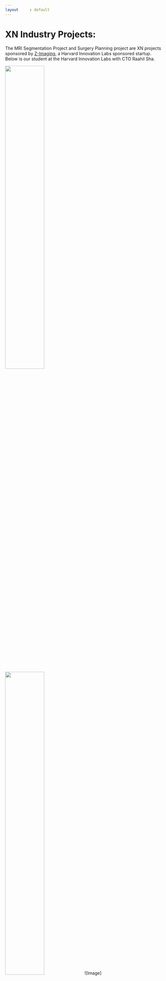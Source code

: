 ```yaml
---
layout     : default
---
```


# XN Industry Projects:

The MRI Segmentation Project and Surgery Planning project are XN projects sponsored by [Z-Imaging](http://zimaging.io/), a Harvard Innovation Labs sponsored startup. Below is our student at the Harvard Innovation Labs with CTO Raahil Sha.

<img src="https://raw.githubusercontent.com/tipthederiver/Math-7243-2020/master/Projects/Z-Imaging%20Meeting.jpg" width=50%>
<img src="https://raw.githubusercontent.com/tipthederiver/Math-7243-2020/master/Projects/Z-Imaging%20Meeting2.jpg" width=50%>
![Image](https://raw.githubusercontent.com/tipthederiver/Math-7243-2020/master/Projects/Z-Imaging%20Meeting.jpg)
![Image](https://raw.githubusercontent.com/tipthederiver/Math-7243-2020/master/Projects/Z-Imaging%20Meeting2.jpg)

## MRI Segmentation:

This project used the [OASIS1](https://www.oasis-brains.org/) dataset to perform automatic segmentation of the ventricles. Students used 3D slicer to construct a large dataset of 3D ventricular segmentations from volumetric MRI data. The group then constructed a 3D UNET that takes in a piece of MRI data and returns a 3D segmented volume. The main issues with this project were in data handling, as the data set has few members (100) but each data point (MRI) is 12 MB. Down-sampling, memory handling and a carefully constructed network were required to train a network capable of proper segmentation. 

This project is on goin and the current source code can be found here on [the github page](https://github.com/tipthederiver/Math-7243-2020/tree/master/Segmentation).

## Surgery Planing for External Ventricular Drain:

In this project, students took a series of MRI's, segmented the skull and the ventricles, and simulated various kinds of obstructions. The students then constructed a stochastic sampling function that evaluated many possible surgery paths, picked the best of the sampled and paths, and then further optimized the path to construct a surgery path for EVD that minimally intersected with obstructions. 


## Getting Started Resource:

As stated before, we will all start by segmenting some MRI images. We will be using 3d Slicer and possibly Nvidia’s product. To get an idea of the flavor of this, take a look at the short tutorials here:
Information on Segmentation:
A reasonable first article on segmentation to skim:
https://www.hindawi.com/journals/cmmm/2015/450341/

Ventricular Segmentation Using 3D Slicer: [Demo 1](https://www.youtube.com/watch?v=cIpPSo9Y0Yo&t=92s
), [Demo 2](https://www.youtube.com/watch?v=cIpPSo9Y0Yo&t=92s), [Converting STL Files to Numpy Arrays](https://www.youtube.com/watch?v=ggPed6RvQno). 

Automatic Segmentation using Neural Networks: [U-Net Paper](https://arxiv.org/abs/1505.04597), [No New U-Net Paper](https://arxiv.org/abs/1809.10486).


A couple of articles on Surgery Planning:
[A pretty good overview of the general problem of surgery planing](https://www.ncbi.nlm.nih.gov/pubmed/17487658).
[A pretty good visual description of the issues around brain surgery](https://kclpure.kcl.ac.uk/portal/en/publications/stereoelectroencephalography-electrode-placement(8dc02cb6-4f2a-489a-9796-ffb6f592fbc7).html).

Both of these papers can be access through Northeastern’s Library.
